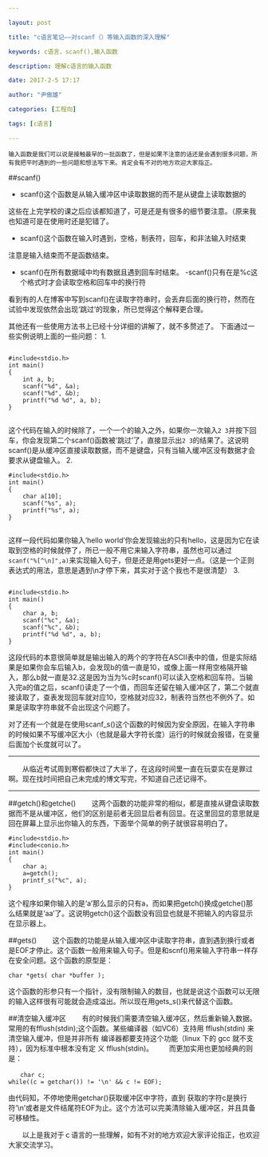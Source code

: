 ```yaml
---

layout: post

title: "c语言笔记——对scanf（）等输入函数的深入理解"

keywords: c语言，scanf(),输入函数

description: 理解c语言的输入函数

date: 2017-2-5 17:17

author: "尹傲雄"

categories: [工程向]

tags: [c语言]

---
```

    输入函数是我们可以说是接触最早的一批函数了，但是如果不注意的话还是会遇到很多问题，所有我把平时遇到的一些问题和想法写下来。肯定会有不对的地方欢迎大家指正。
##scanf()
 - scanf()这个函数是从输入缓冲区中读取数据的而不是从键盘上读取数据的

这些在上完学校的课之后应该都知道了，可是还是有很多的细节要注意。（原来我也知道可是在使用时还是犯错了。

 - scanf()这个函数在输入时遇到，空格，制表符，回车，和非法输入时结束

注意是输入结束而不是函数结束。

 - scanf()在所有数据域中均有数据且遇到回车时结束。
 -scanf()只有在是%c这个格式时才会读取空格和回车中的换行符

看到有的人在博客中写到scanf()在读取字符串时，会丢弃后面的换行符，然而在试验中发现依然会出现‘跳过’的现象，所已觉得这个解释更合理。

其他还有一些使用方法书上已经十分详细的讲解了，就不多赘述了。
下面通过一些实例说明上面的一些问题：
1.
```

#include<stdio.h>
int main()
{
	int a, b;
	scanf("%d", &a);
	scanf("%d", &b);
	printf("%d %d", a, b);
}


```
这个代码在输入的时候除了，一个一个的输入之外，如果你一次输入`2 3`并按下回车，你会发现第二个scanf()函数被‘跳过’了，直接显示出`2 3`的结果了。这说明scanf()是从缓冲区直接读取数据，而不是键盘，只有当输入缓冲区没有数据才会要求从键盘输入。
2.

```
#include<stdio.h>
int main()
{
	char a[10];
	scanf("%s", a);
	printf("%s", a);
}


```
这样一段代码如果你输入‘hello world’你会发现输出的只有hello，这是因为它在读取到空格的时候就停了，所已一般不用它来输入字符串，虽然也可以通过`scanf("%[^\n]",a)`来实现输入句子，但是还是用gets更好一点。（这是一个正则表达式的用法，意思是遇到\n才停下来，其实对于这个我也不是很清楚）
3.

```

#include<stdio.h>
int main()
{
	char a, b;
	scanf("%c", &a);
	scanf("%c", &b);
	printf("%d %d", a, b);
}

```
这段代码的本意很简单就是输出输入的两个的字符在ASCII表中的值，但是实际结果是如果你会车后输入b，会发现b的值一直是10，或像上面一样用空格隔开输入，那么b就一直是32.这是因为当为%c时scanf()可以读入空格和回车符。当输入完a的值之后，scanf()读走了一个值，而回车还留在输入缓冲区了，第二个就直接读取了，查表发现回车就对应10，空格就对应32，制表符当然也不例外了。如果是读取字符串就不会出现这个问题了。

对了还有一个就是在使用scanf_s()这个函数的时候因为安全原因，在输入字符串的时候如果不写缓冲区大小（也就是最大字符长度）运行的时候就会报错，在变量后面加个长度就可以了。


----------
　　从临近考试周到寒假都快过了大半了，在这段时间里一直在玩耍实在是罪过啊。现在找时间把自己未完成的博文写完，不知道自己还记得不。


----------


##getch()和getche()
　　这两个函数的功能非常的相似，都是直接从键盘读取数据而不是从缓冲区，他们的区别是前者无回显后者有回显。在这里回显的意思就是回在屏幕上显示出你输入的东西，下面举个简单的例子就很容易明白了。

```
#include<stdio.h>
#include<conio.h>
int main()
{
	char a;
	a=getch();
	printf_s("%c", a);
}
```
这个程序如果你输入的是‘a’那么显示的只有a，而如果把getch()换成getche()那么结果就是‘aa’了。这说明getch()这个函数没有回显也就是不把输入的内容显示在显示器上。

##gets()
　　这个函数的功能是从输入缓冲区中读取字符串，直到遇到换行或者是EOF才停止。这个函数一般用来输入句子。但是和scnf()用来输入字符串一样存在安全问题。这个函数的原型是：

```
char *gets( char *buffer );
```
这个函数的形参只有一个指针，没有限制输入的数目，也就是说这个函数可以无限的输入这样很有可能就会造成溢出。所以现在用gets_s()来代替这个函数。

##清空输入缓冲区
　　有的时候我们需要清空输入缓冲区，然后重新输入数据。常用的有fflush(stdin);这个函数。某些编译器（如VC6）支持用 fflush(stdin) 来清空输入缓冲，但是并非所有 编译器都要支持这个功能（linux 下的 gcc 就不支持），因为标准中根本没有定 义 fflush(stdin)。
　　而更加实用也更加经典的则是：
```
　　char c;
while((c = getchar()) != '\n' && c != EOF);
```
由代码知，不停地使用getchar()获取缓冲区中字符，直到 获取的字符c是换行符’\n’或者是文件结尾符EOF为止。这个方法可以完美清除输入缓冲区，并且具备可移植性。

　　以上是我对于ｃ语言的一些理解，如有不对的地方欢迎大家评论指正，也欢迎大家交流学习。

